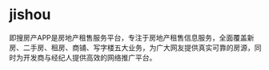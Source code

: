 jishou
======

即搜房产APP是房地产租售服务平台，专注于房地产租售信息服务，全面覆盖新房、二手房、租房、商铺、写字楼五大业务，为广大网友提供真实可靠的房源，同时为开发商与经纪人提供高效的网络推广平台。
